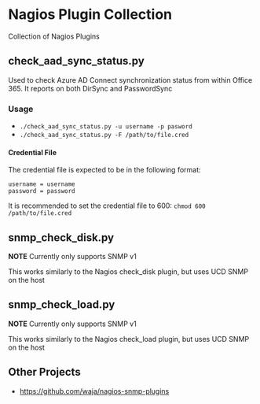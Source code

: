 # Nagios Plugin Collection

Collection of Nagios Plugins

## check_aad_sync_status.py

Used to check Azure AD Connect synchronization status from within Office 365. It reports on both DirSync and PasswordSync

### Usage

- `./check_aad_sync_status.py -u username -p pasword`
- `./check_aad_sync_status.py -F /path/to/file.cred`

#### Credential File

The credential file is expected to be in the following format:

```
username = username
password = password
```

It is recommended to set the credential file to 600: `chmod 600 /path/to/file.cred`

## snmp_check_disk.py

**NOTE** Currently only supports SNMP v1

This works similarly to the Nagios check_disk plugin, but uses UCD SNMP on the host

## snmp_check_load.py

**NOTE** Currently only supports SNMP v1

This works similarly to the Nagios check_load plugin, but uses UCD SNMP on the host

## Other Projects

* https://github.com/waja/nagios-snmp-plugins